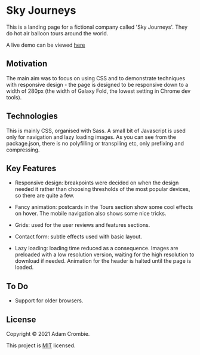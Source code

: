 # Sky Journeys

This is a landing page for a fictional company called 'Sky Journeys'. They do hot air balloon tours around the world.

A live demo can be viewed [here](https://skyjourneys.netlify.app)

## Motivation

The main aim was to focus on using CSS and to demonstrate techniques with responsive design - the page is designed to be responsive down to a width of 280px (the width of Galaxy Fold, the lowest setting in Chrome dev tools).

## Technologies

This is mainly CSS, organised with Sass. A small bit of Javascript is used only for navigation and lazy loading images. As you can see from the package.json, there is no polyfilling or transpiling etc, only prefixing and compressing.

## Key Features

- Responsive design: breakpoints were decided on when the design needed it rather than choosing thresholds of the most popular devices, so there are quite a few.

- Fancy animation: postcards in the Tours section show some cool effects on hover. The mobile navigation also shows some nice tricks.

- Grids: used for the user reviews and features sections.

- Contact form: subtle effects used with basic layout.

- Lazy loading: loading time reduced as a consequence. Images are preloaded with a low resolution version, waiting for the high resolution to download if needed. Animation for the header is halted until the page is loaded.

## To Do

- Support for older browsers.

## License

Copyright © 2021 Adam Crombie.

This project is [MIT](./LICENSE.txt) licensed.
